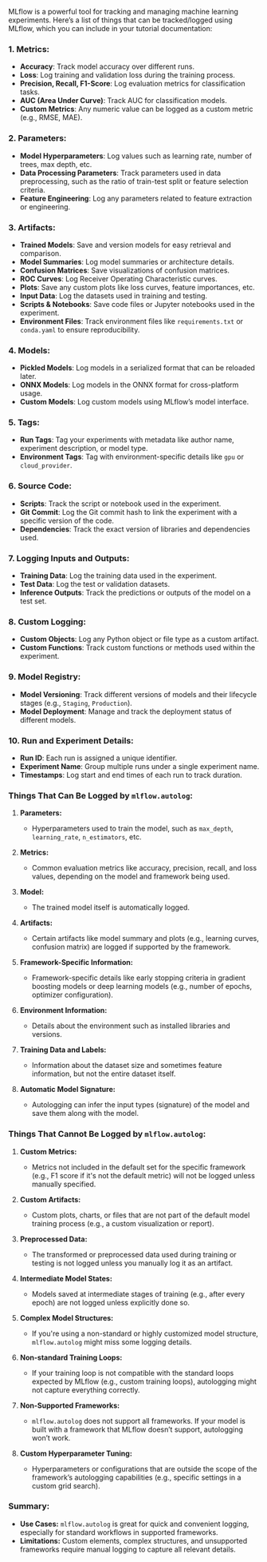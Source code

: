 MLflow is a powerful tool for tracking and managing machine learning experiments. Here’s a list of things that can be tracked/logged using MLflow, which you can include in your tutorial documentation:

### 1. **Metrics:**
   - **Accuracy**: Track model accuracy over different runs.
   - **Loss**: Log training and validation loss during the training process.
   - **Precision, Recall, F1-Score**: Log evaluation metrics for classification tasks.
   - **AUC (Area Under Curve)**: Track AUC for classification models.
   - **Custom Metrics**: Any numeric value can be logged as a custom metric (e.g., RMSE, MAE).

### 2. **Parameters:**
   - **Model Hyperparameters**: Log values such as learning rate, number of trees, max depth, etc.
   - **Data Processing Parameters**: Track parameters used in data preprocessing, such as the ratio of train-test split or feature selection criteria.
   - **Feature Engineering**: Log any parameters related to feature extraction or engineering.

### 3. **Artifacts:**
   - **Trained Models**: Save and version models for easy retrieval and comparison.
   - **Model Summaries**: Log model summaries or architecture details.
   - **Confusion Matrices**: Save visualizations of confusion matrices.
   - **ROC Curves**: Log Receiver Operating Characteristic curves.
   - **Plots**: Save any custom plots like loss curves, feature importances, etc.
   - **Input Data**: Log the datasets used in training and testing.
   - **Scripts & Notebooks**: Save code files or Jupyter notebooks used in the experiment.
   - **Environment Files**: Track environment files like `requirements.txt` or `conda.yaml` to ensure reproducibility.

### 4. **Models:**
   - **Pickled Models**: Log models in a serialized format that can be reloaded later.
   - **ONNX Models**: Log models in the ONNX format for cross-platform usage.
   - **Custom Models**: Log custom models using MLflow’s model interface.

### 5. **Tags:**
   - **Run Tags**: Tag your experiments with metadata like author name, experiment description, or model type.
   - **Environment Tags**: Tag with environment-specific details like `gpu` or `cloud_provider`.

### 6. **Source Code:**
   - **Scripts**: Track the script or notebook used in the experiment.
   - **Git Commit**: Log the Git commit hash to link the experiment with a specific version of the code.
   - **Dependencies**: Track the exact version of libraries and dependencies used.

### 7. **Logging Inputs and Outputs:**
   - **Training Data**: Log the training data used in the experiment.
   - **Test Data**: Log the test or validation datasets.
   - **Inference Outputs**: Track the predictions or outputs of the model on a test set.

### 8. **Custom Logging:**
   - **Custom Objects**: Log any Python object or file type as a custom artifact.
   - **Custom Functions**: Track custom functions or methods used within the experiment.

### 9. **Model Registry:**
   - **Model Versioning**: Track different versions of models and their lifecycle stages (e.g., `Staging`, `Production`).
   - **Model Deployment**: Manage and track the deployment status of different models.

### 10. **Run and Experiment Details:**
   - **Run ID**: Each run is assigned a unique identifier.
   - **Experiment Name**: Group multiple runs under a single experiment name.
   - **Timestamps**: Log start and end times of each run to track duration.


### **Things That Can Be Logged by `mlflow.autolog`:**

1. **Parameters:**
   - Hyperparameters used to train the model, such as `max_depth`, `learning_rate`, `n_estimators`, etc.

2. **Metrics:**
   - Common evaluation metrics like accuracy, precision, recall, and loss values, depending on the model and framework being used.

3. **Model:**
   - The trained model itself is automatically logged.

4. **Artifacts:**
   - Certain artifacts like model summary and plots (e.g., learning curves, confusion matrix) are logged if supported by the framework.

5. **Framework-Specific Information:**
   - Framework-specific details like early stopping criteria in gradient boosting models or deep learning models (e.g., number of epochs, optimizer configuration).

6. **Environment Information:**
   - Details about the environment such as installed libraries and versions.

7. **Training Data and Labels:**
   - Information about the dataset size and sometimes feature information, but not the entire dataset itself.

8. **Automatic Model Signature:**
   - Autologging can infer the input types (signature) of the model and save them along with the model.

### **Things That Cannot Be Logged by `mlflow.autolog`:**

1. **Custom Metrics:**
   - Metrics not included in the default set for the specific framework (e.g., F1 score if it's not the default metric) will not be logged unless manually specified.

2. **Custom Artifacts:**
   - Custom plots, charts, or files that are not part of the default model training process (e.g., a custom visualization or report).

3. **Preprocessed Data:**
   - The transformed or preprocessed data used during training or testing is not logged unless you manually log it as an artifact.

4. **Intermediate Model States:**
   - Models saved at intermediate stages of training (e.g., after every epoch) are not logged unless explicitly done so.

5. **Complex Model Structures:**
   - If you're using a non-standard or highly customized model structure, `mlflow.autolog` might miss some logging details.

6. **Non-standard Training Loops:**
   - If your training loop is not compatible with the standard loops expected by MLflow (e.g., custom training loops), autologging might not capture everything correctly.

7. **Non-Supported Frameworks:**
   - `mlflow.autolog` does not support all frameworks. If your model is built with a framework that MLflow doesn’t support, autologging won’t work.

8. **Custom Hyperparameter Tuning:**
   - Hyperparameters or configurations that are outside the scope of the framework’s autologging capabilities (e.g., specific settings in a custom grid search).

### Summary:

- **Use Cases:** `mlflow.autolog` is great for quick and convenient logging, especially for standard workflows in supported frameworks.
- **Limitations:** Custom elements, complex structures, and unsupported frameworks require manual logging to capture all relevant details.